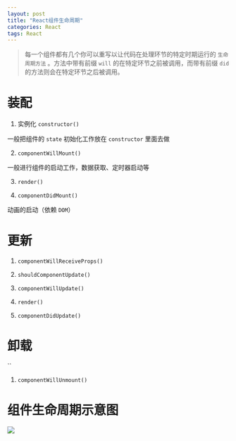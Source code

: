 ```yaml
---
layout: post
title: "React组件生命周期"
categories: React 
tags: React
---
```


> 每一个组件都有几个你可以重写以让代码在处理环节的特定时期运行的 `生命周期方法` 。方法中带有前缀 `will` 的在特定环节之前被调用，而带有前缀 `did` 的方法则会在特定环节之后被调用。



# 装配

1. 实例化 `constructor()`

一般把组件的 `state` 初始化工作放在 `constructor` 里面去做

2. `componentWillMount()`

一般进行组件的启动工作，数据获取、定时器启动等

3. `render()`

4. `componentDidMount()`

动画的启动（依赖 `DOM`）

# 更新

1. `componentWillReceiveProps()`

2. `shouldComponentUpdate()`

3. `componentWillUpdate()`

4. `render()`

5. `componentDidUpdate()`

# 卸载
``
1. `componentWillUnmount()`

# 组件生命周期示意图

![](http://7xr2ek.com1.z0.glb.clouddn.com/blog/image/react-life-cycle.png)

